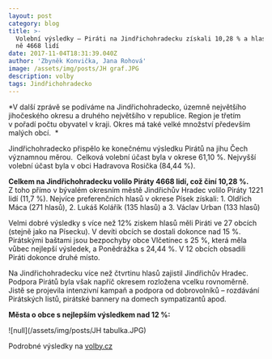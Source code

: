 ```yaml
---
layout: post
category: blog
title: >-
  Volební výsledky – Piráti na Jindřichohradecku získali 10,28 % a hlasovalo pro
  ně 4668 lidí
date: 2017-11-04T18:31:39.040Z
author: 'Zbyněk Konvička, Jana Rohová'
image: /assets/img/posts/JH graf.JPG
description: volby
tags: Jindřichohradecko
---
```

*V další
zprávě se podíváme na Jindřichohradecko, územně největšího jihočeského okresu a
druhého největšího v republice. Region je třetím v pořadí počtu
obyvatel v kraji. Okres má také velké množství především malých obcí.  *

Jindřichohradecko přispělo ke konečnému výsledku
Pirátů na jihu Čech významnou měrou.  Celková volební účast byla v okrese 61,10 %.
Nejvyšší volební účast byla v obci Hadravova Rosička (84,44 %).

**Celkem
na Jindřichohradecku volilo Piráty 4668 lidí, což činí 10,28 %.**
Z toho přímo v bývalém okresním městě Jindřichův Hradec volilo Piráty
1221 lidí (11,7 %). Nejvíce preferenčních hlasů v okrese Písek získali: 1.
Oldřich Máca (271 hlasů), 2. Lukáš Kolářík (135 hlasů) a 3. Václav Urban (133
hlasů) 

Velmi dobré výsledky s více než 12% ziskem
hlasů měli Piráti ve 27 obcích (stejně jako na Písecku). V devíti obcích
se dostali dokonce nad 15 %. Pirátskými baštami jsou bezpochyby obce Vlčetínec
s 25 %, která měla vůbec nejlepší výsledek, a Ponědrážka s 24,44 %. V 12
obcích obsadili Piráti dokonce druhé místo.

Na Jindřichohradecku více než čtvrtinu hlasů
zajistil Jindřichův Hradec. Podpora Pirátů byla však napříč okresem rozložena
vcelku rovnoměrně. Jistě se projevila intenzivní kampaň a podpora od
dobrovolníků – rozdávání Pirátských listů, pirátské bannery na domech
sympatizantů apod. 

**Města
o obce s nejlepším výsledkem nad 12 %:**

![null](/assets/img/posts/JH tabulka.JPG)

Podrobné výsledky na [volby.cz](https://www.volby.cz)
